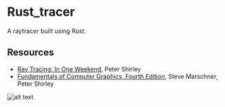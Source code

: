 # Rust_tracer

A raytracer built using Rust.

## Resources
- [Ray Tracing: In One Weekend](https://www.amazon.com/Ray-Tracing-Weekend-Minibooks-Book-ebook/dp/B01B5AODD8), Peter Shirley
- [Fundamentals of Computer Graphics, Fourth Edition](https://www.amazon.com/Fundamentals-Computer-Graphics-Fourth-Marschner/dp/1482229390/ref=sr_1_1?ie=UTF8&qid=1507830375&sr=8-1&keywords=fundamentals+of+computer+graphics), Steve Marschner, Peter Shirley

![alt text](https://github.com/abro9/rust_tracer/example.png "Some spheres")
